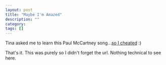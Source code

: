 ```yaml
---
layout: post
title: "Maybe I'm Amazed"
description: ""
category: 
tags: []
---
```

<p>Tina asked me to learn this Paul McCartney song...<a href="http://cifraclub.terra.com.br/cifras/cifras.php?idcifra=13419">so I 
cheated</a> :)</p>
<p>That's it. This was purely so I didn't forget the url. Nothing technical to 
see here.</p>
